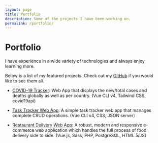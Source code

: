 ```yaml
---
layout: page
title: Portfolio
description: Some of the projects I have been working on.
permalink: /portfolio/
---
```


# Portfolio

I have experience in a wide variety of technologies and always enjoy learning more. 

Below is a list of my featured projects. Check out my [GitHub](https://www.github.com/sebasmoles/) if you would like to see them all. <br>

- [COVID-19 Tracker](https://github.com/sebasmoles/covid-tracker): Web App that displays the new/total cases and deaths globally as well as per country. (Vue CLI v4, Tailwind CSS, covid19api)

- [Task Tracker Web App](https://github.com/sebasmoles/task-tracker): A simple task tracker web app that manages complete CRUD operations. (Vue CLI v4, CSS, JSON server)

- [Restaurant Delivery Web App](https://github.com/sebasmoles/food-delivery-app): A robust, modern and responsive e-commerce web application which handles the full process of food delivery side to side. (Vue.js, Sass, PHP, PostgreSQL, HTML 5/JS)